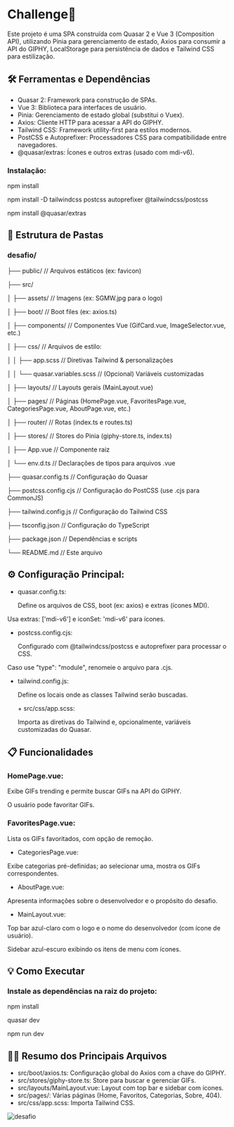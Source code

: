 <h1>Challenge🚀</h1> 
<p>Este projeto é uma SPA construída com Quasar 2 e Vue 3 (Composition API), utilizando Pinia para gerenciamento de estado, Axios para consumir a API do GIPHY, LocalStorage para persistência de dados e Tailwind CSS para estilização.</p>

## 🛠️ Ferramentas e Dependências

+ Quasar 2: Framework para construção de SPAs.
+ Vue 3: Biblioteca para interfaces de usuário.
+ Pinia: Gerenciamento de estado global (substitui o Vuex).
+ Axios: Cliente HTTP para acessar a API do GIPHY.
+ Tailwind CSS: Framework utility-first para estilos modernos.
+ PostCSS e Autoprefixer: Processadores CSS para compatibilidade entre navegadores.
+ @quasar/extras: Ícones e outros extras (usado com mdi-v6).

### Instalação:
<p>npm install</p>
<p>npm install -D tailwindcss postcss autoprefixer @tailwindcss/postcss</p>
<p>npm install @quasar/extras</p>

## 📂 Estrutura de Pastas
### desafio/
<p>├── public/            // Arquivos estáticos (ex: favicon)</p>
<p>├── src/</p>
<p>│   ├── assets/        // Imagens (ex: SGMW.jpg para o logo)</p>
<p>│   ├── boot/          // Boot files (ex: axios.ts)</p>
<p>│   ├── components/    // Componentes Vue (GifCard.vue, ImageSelector.vue, etc.)</p>
<p>│   ├── css/           // Arquivos de estilo: </p>
<p>│   │   ├── app.scss   // Diretivas Tailwind & personalizações</p>
<p>│   │   └── quasar.variables.scss  // (Opcional) Variáveis customizadas</p>
<p>│   ├── layouts/       // Layouts gerais (MainLayout.vue)</p>
<p>│   ├── pages/         // Páginas (HomePage.vue, FavoritesPage.vue, CategoriesPage.vue, AboutPage.vue, etc.)</p>
<p>│   ├── router/        // Rotas (index.ts e routes.ts)</p>
<p>│   ├── stores/        // Stores do Pinia (giphy-store.ts, index.ts)</p>
<p>│   ├── App.vue        // Componente raiz</p>
<p>│   └── env.d.ts       // Declarações de tipos para arquivos .vue</p>
<p>├── quasar.config.ts   // Configuração do Quasar</p>
<p>├── postcss.config.cjs // Configuração do PostCSS (use .cjs para CommonJS)</p>
<p>├── tailwind.config.js // Configuração do Tailwind CSS</p>
<p>├── tsconfig.json      // Configuração do TypeScript</p>
<p>├── package.json       // Dependências e scripts</p>
<p>└── README.md          // Este arquivo</p>

## ⚙️ Configuração Principal: 
+ quasar.config.ts:
  <p>Define os arquivos de CSS, boot (ex: axios) e extras (ícones MDI).

Usa extras: ['mdi-v6'] e iconSet: 'mdi-v6' para ícones.</p>
+ postcss.config.cjs:
  <p>Configurado com @tailwindcss/postcss e autoprefixer para processar o CSS.

Caso use "type": "module", renomeie o arquivo para .cjs.</p>
+ tailwind.config.js:
  <p>Define os locais onde as classes Tailwind serão buscadas.</p>
  + src/css/app.scss:
  <p>Importa as diretivas do Tailwind e, opcionalmente, variáveis customizadas do Quasar.</p>

## 📋 Funcionalidades
### HomePage.vue:
<p>Exibe GIFs trending e permite buscar GIFs na API do GIPHY.

O usuário pode favoritar GIFs.</p>
### FavoritesPage.vue:
<p>Lista os GIFs favoritados, com opção de remoção.</p>

+ CategoriesPage.vue:
  
<p>Exibe categorias pré-definidas; ao selecionar uma, mostra os GIFs correspondentes.</p>

+ AboutPage.vue:
  
<p>Apresenta informações sobre o desenvolvedor e o propósito do desafio.</p>

+ MainLayout.vue:
  
<p>Top bar azul-claro com o logo e o nome do desenvolvedor (com ícone de usuário).

Sidebar azul-escuro exibindo os itens de menu com ícones.</p>

## 💡 Como Executar
### Instale as dependências na raiz do projeto:
<p>npm install</p>
<p>quasar dev</p>
<p>npm run dev</p>

## 👨‍💻 Resumo dos Principais Arquivos
+ src/boot/axios.ts: Configuração global do Axios com a chave do GIPHY.
+ src/stores/giphy-store.ts: Store para buscar e gerenciar GIFs.
+ src/layouts/MainLayout.vue: Layout com top bar e sidebar com ícones.
+ src/pages/: Várias páginas (Home, Favoritos, Categorias, Sobre, 404).
+ src/css/app.scss: Importa Tailwind CSS.

![desafio](https://github.com/user-attachments/assets/e0362d0c-e92e-47f4-aeb4-c416e061a3df)



